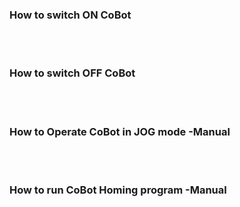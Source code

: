 ### How to switch ON CoBot

<br>
<br>

### How to switch OFF CoBot

<br>
<br>

### How to Operate CoBot in JOG mode -Manual

<br>
<br>

### How to run CoBot Homing program -Manual
